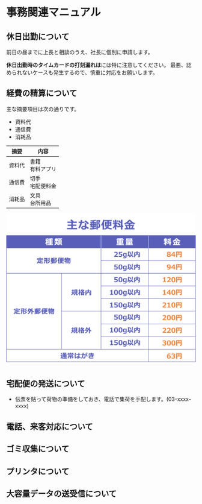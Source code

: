 # 事務関連マニュアル
## 休日出勤について
前日の昼までに上長と相談のうえ、社長に個別に申請します。

**休日出勤時のタイムカードの打刻漏れは**には特に注意してください。
最悪、認められないケースも発生するので、慎重に対応をお願いします。

## 経費の精算について
主な摘要項目は次の通りです。
- 資料代
- 通信費
- 消耗品

|摘要|内容
|--|--
|資料代|書籍<br>有料アプリ
|通信費|切手<br>宅配便料金
|消耗品|文具<br>台所用品

![切手代](img/one_price.png)

## 宅配便の発送について
- 伝票を貼って荷物の準備をしておき、電話で集荷を手配します。(03-xxxx-xxxx)
## 電話、来客対応について
## ゴミ収集について
## プリンタについて
## 大容量データの送受信について